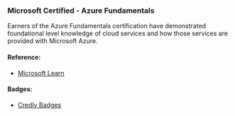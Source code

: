 ### Microsoft Certified - Azure Fundamentals

Earners of the Azure Fundamentals certification have demonstrated foundational level knowledge of cloud services and how those services are provided with Microsoft Azure.

#### Reference:
- [Microsoft Learn](https://docs.microsoft.com/en-us/learn/)

#### Badges:
- [Credly Badges](https://www.credly.com/badges/91d68529-a712-482c-af11-14102d23605b)